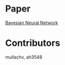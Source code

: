 # Paper
[Bayesian Neural Network](https://arxiv.org/abs/1801.07710v2)

# Contributors
mullachv, ah3548


